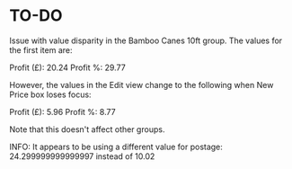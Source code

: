 # TO-DO

Issue with value disparity in the Bamboo Canes 10ft group. The values for the first item are:

Profit (£): 20.24
Profit %:   29.77

However, the values in the Edit view change to the following when New Price box loses focus:

Profit (£): 5.96
Profit %:   8.77

Note that this doesn't affect other groups.


INFO:
It appears to be using a different value for postage: 24.299999999999997 instead of 10.02